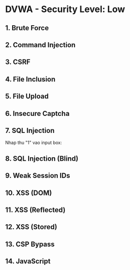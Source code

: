 # DVWA - Security Level: Low

## 1. Brute Force

## 2. Command Injection

## 3. CSRF

## 4. File Inclusion

## 5. File Upload

## 6. Insecure Captcha

## 7. SQL Injection
Nhap thu "1" vao input box:

## 8. SQL Injection (Blind)

## 9. Weak Session IDs

## 10. XSS (DOM)
    
## 11. XSS (Reflected)
    
## 12. XSS (Stored)

## 13. CSP Bypass

## 14. JavaScript
